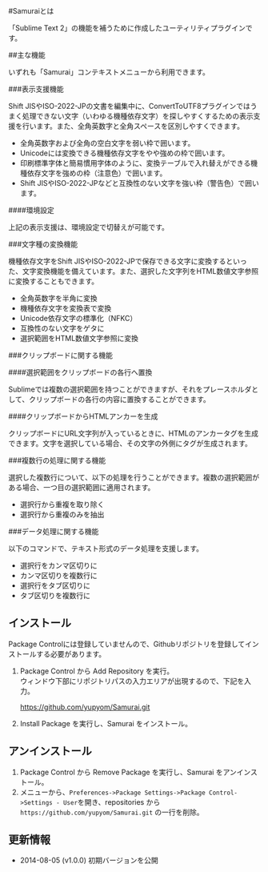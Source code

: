 #Samuraiとは

「Sublime Text 2」の機能を補うために作成したユーティリティプラグインです。

##主な機能

いずれも「Samurai」コンテキストメニューから利用できます。

###表示支援機能

Shift JISやISO-2022-JPの文書を編集中に、ConvertToUTF8プラグインではうまく処理できない文字（いわゆる機種依存文字）を探しやすくするための表示支援を行います。また、全角英数字と全角スペースを区別しやすくできます。

- 全角英数字および全角の空白文字を弱い枠で囲います。
- Unicodeには変換できる機種依存文字をやや強めの枠で囲います。
- 印刷標準字体と簡易慣用字体のように、変換テーブルで入れ替えができる機種依存文字を強めの枠（注意色）で囲います。
- Shift JISやISO-2022-JPなどと互換性のない文字を強い枠（警告色）で囲います。

####環境設定

上記の表示支援は、環境設定で切替えが可能です。

###文字種の変換機能

機種依存文字をShift JISやISO-2022-JPで保存できる文字に変換するといった、文字変換機能を備えています。また、選択した文字列をHTML数値文字参照に変換することもできます。

- 全角英数字を半角に変換
- 機種依存文字を変換表で変換
- Unicode依存文字の標準化（NFKC）
- 互換性のない文字をゲタに
- 選択範囲をHTML数値文字参照に変換

###クリップボードに関する機能

####選択範囲をクリップボードの各行へ置換

Sublimeでは複数の選択範囲を持つことができますが、それをプレースホルダとして、クリップボードの各行の内容に置換することができます。

####クリップボードからHTMLアンカーを生成

クリップボードにURL文字列が入っているときに、HTMLのアンカータグを生成できます。文字を選択している場合、その文字の外側にタグが生成されます。

###複数行の処理に関する機能

選択した複数行について、以下の処理を行うことができます。複数の選択範囲がある場合、一つ目の選択範囲に適用されます。

- 選択行から重複を取り除く
- 選択行から重複のみを抽出

###データ処理に関する機能

以下のコマンドで、テキスト形式のデータ処理を支援します。

- 選択行をカンマ区切りに
- カンマ区切りを複数行に
- 選択行をタブ区切りに
- タブ区切りを複数行に


## インストール

Package Controlには登録していませんので、Githubリポジトリを登録してインストールする必要があります。

1. Package Control から Add Repository を実行。  
ウィンドウ下部にリポジトリパスの入力エリアが出現するので、下記を入力。  

    https://github.com/yupyom/Samurai.git

2. Install Package を実行し、Samurai をインストール。

## アンインストール

1. Package Control から Remove Package を実行し、Samurai をアンインストール。  
2. メニューから、`Preferences->Package Settings->Package Control->Settings - User`を開き、repositories から `https://github.com/yupyom/Samurai.git` の一行を削除。

## 更新情報
- 2014-08-05 (v1.0.0)
初期バージョンを公開